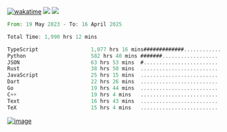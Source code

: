 [![wakatime](https://wakatime.com/badge/user/00eead22-fb14-4dd0-ab8a-3625cafbd50d.svg)](https://wakatime.com/@00eead22-fb14-4dd0-ab8a-3625cafbd50d)
![](https://komarev.com/ghpvc/?username=flatypus)
![](https://pixel.flatypus.me/flatypus?type=tracker)
<!--START_SECTION:waka-->

```rust
From: 19 May 2023 - To: 16 April 2025

Total Time: 1,990 hrs 12 mins

TypeScript                 1,077 hrs 16 mins#############............   53.83 %
Python                     582 hrs 40 mins #######..................   29.12 %
JSON                       63 hrs 53 mins  #........................   03.19 %
Rust                       38 hrs 50 mins  .........................   01.94 %
JavaScript                 25 hrs 15 mins  .........................   01.26 %
Dart                       22 hrs 26 mins  .........................   01.12 %
Go                         19 hrs 44 mins  .........................   00.99 %
C++                        19 hrs 4 mins   .........................   00.95 %
Text                       16 hrs 43 mins  .........................   00.84 %
TeX                        15 hrs 4 mins   .........................   00.75 %
```

<!--END_SECTION:waka-->
[<img alt="image" src="https://github.com/flatypus/flatypus/assets/68029599/0a302dc1-501c-43a0-ae8d-37ec4817f3bd">](https://flatypus.me)

